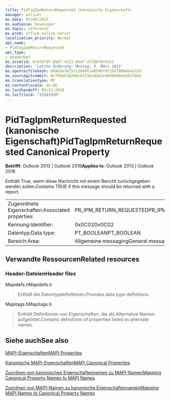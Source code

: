 ```yaml
---
title: PidTagIpmReturnRequested (kanonische Eigenschaft)
manager: soliver
ms.date: 03/09/2015
ms.audience: Developer
ms.topic: reference
ms.prod: office-online-server
localization_priority: Normal
api_name:
- PidTagIpmReturnRequested
api_type:
- HeaderDef
ms.assetid: 9c97df9f-08d7-4223-864f-47286f674e11
description: 'Letzte Änderung: Montag, 9. März 2015'
ms.openlocfilehash: 689d3e7815113b495140b907df1b8f8004b4a32d
ms.sourcegitcommit: 0cf39e5382b8c6f236c8a63c6036849ed3527ded
ms.translationtype: MT
ms.contentlocale: de-DE
ms.lasthandoff: 08/23/2018
ms.locfileid: "22581930"
---
```

# <a name="pidtagipmreturnrequested-canonical-property"></a><span data-ttu-id="cc19d-103">PidTagIpmReturnRequested (kanonische Eigenschaft)</span><span class="sxs-lookup"><span data-stu-id="cc19d-103">PidTagIpmReturnRequested Canonical Property</span></span>

  
  
<span data-ttu-id="cc19d-104">**Betrifft**: Outlook 2013 | Outlook 2016</span><span class="sxs-lookup"><span data-stu-id="cc19d-104">**Applies to**: Outlook 2013 | Outlook 2016</span></span> 
  
<span data-ttu-id="cc19d-105">Enthält True, wenn diese Nachricht mit einem Bericht zurückgegeben werden sollen.</span><span class="sxs-lookup"><span data-stu-id="cc19d-105">Contains TRUE if this message should be returned with a report.</span></span>
  
|||
|:-----|:-----|
|<span data-ttu-id="cc19d-106">Zugeordnete Eigenschaften:</span><span class="sxs-lookup"><span data-stu-id="cc19d-106">Associated properties:</span></span>  <br/> |<span data-ttu-id="cc19d-107">PR_IPM_RETURN_REQUESTED</span><span class="sxs-lookup"><span data-stu-id="cc19d-107">PR_IPM_RETURN_REQUESTED</span></span>  <br/> |
|<span data-ttu-id="cc19d-108">Kennung:</span><span class="sxs-lookup"><span data-stu-id="cc19d-108">Identifier:</span></span>  <br/> |<span data-ttu-id="cc19d-109">0x0C02</span><span class="sxs-lookup"><span data-stu-id="cc19d-109">0x0C02</span></span>  <br/> |
|<span data-ttu-id="cc19d-110">Datentyp:</span><span class="sxs-lookup"><span data-stu-id="cc19d-110">Data type:</span></span>  <br/> |<span data-ttu-id="cc19d-111">PT_BOOLEAN</span><span class="sxs-lookup"><span data-stu-id="cc19d-111">PT_BOOLEAN</span></span>  <br/> |
|<span data-ttu-id="cc19d-112">Bereich:</span><span class="sxs-lookup"><span data-stu-id="cc19d-112">Area:</span></span>  <br/> |<span data-ttu-id="cc19d-113">Allgemeine messaging</span><span class="sxs-lookup"><span data-stu-id="cc19d-113">General messaging</span></span>  <br/> |
   
## <a name="related-resources"></a><span data-ttu-id="cc19d-114">Verwandte Ressourcen</span><span class="sxs-lookup"><span data-stu-id="cc19d-114">Related resources</span></span>

### <a name="header-files"></a><span data-ttu-id="cc19d-115">Header-Dateien</span><span class="sxs-lookup"><span data-stu-id="cc19d-115">Header files</span></span>

<span data-ttu-id="cc19d-116">Mapidefs.h</span><span class="sxs-lookup"><span data-stu-id="cc19d-116">Mapidefs.h</span></span>
  
> <span data-ttu-id="cc19d-117">Enthält die Datentypdefinitionen.</span><span class="sxs-lookup"><span data-stu-id="cc19d-117">Provides data type definitions.</span></span>
    
<span data-ttu-id="cc19d-118">Mapitags.h</span><span class="sxs-lookup"><span data-stu-id="cc19d-118">Mapitags.h</span></span>
  
> <span data-ttu-id="cc19d-119">Enthält Definitionen von Eigenschaften, die als Alternative Namen aufgelistet.</span><span class="sxs-lookup"><span data-stu-id="cc19d-119">Contains definitions of properties listed as alternate names.</span></span>
    
## <a name="see-also"></a><span data-ttu-id="cc19d-120">Siehe auch</span><span class="sxs-lookup"><span data-stu-id="cc19d-120">See also</span></span>



[<span data-ttu-id="cc19d-121">MAPI-Eigenschaften</span><span class="sxs-lookup"><span data-stu-id="cc19d-121">MAPI Properties</span></span>](mapi-properties.md)
  
[<span data-ttu-id="cc19d-122">Kanonische MAPI-Eigenschaften</span><span class="sxs-lookup"><span data-stu-id="cc19d-122">MAPI Canonical Properties</span></span>](mapi-canonical-properties.md)
  
[<span data-ttu-id="cc19d-123">Zuordnen von kanonischen Eigenschaftennamen zu MAPI-Namen</span><span class="sxs-lookup"><span data-stu-id="cc19d-123">Mapping Canonical Property Names to MAPI Names</span></span>](mapping-canonical-property-names-to-mapi-names.md)
  
[<span data-ttu-id="cc19d-124">Zuordnen von MAPI-Namen zu kanonische Eigenschaftennamen</span><span class="sxs-lookup"><span data-stu-id="cc19d-124">Mapping MAPI Names to Canonical Property Names</span></span>](mapping-mapi-names-to-canonical-property-names.md)


